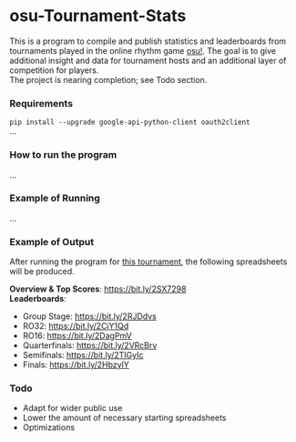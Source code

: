 # osu-Tournament-Stats
This is a program to compile and publish statistics and leaderboards from tournaments played in the online rhythm game [osu!](https://osu.ppy.sh/home). The goal is to give additional insight and data for tournament hosts and an additional layer of competition for players. <br/>
The project is nearing completion; see Todo section. 

### Requirements
`pip install --upgrade google-api-python-client oauth2client`<br/>
...

### How to run the program
...

### Example of Running
...

### Example of Output
After running the program for [this tournament](https://osu.ppy.sh/community/forums/topics/775442), the following spreadsheets will be produced. 

**Overview & Top Scores**: https://bit.ly/2SX7298 <br/>
**Leaderboards**: <br/>
 - Group Stage: https://bit.ly/2RJDdvs
 - RO32: https://bit.ly/2CjY1Qd
 - RO16: https://bit.ly/2DagPmV
 - Quarterfinals: https://bit.ly/2VRcBrv
 - Semifinals: https://bit.ly/2TIGyIc
 - Finals: https://bit.ly/2HbzylY

### Todo
* Adapt for wider public use
* Lower the amount of necessary starting spreadsheets
* Optimizations

